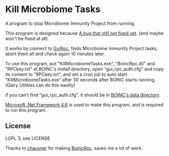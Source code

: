 # Kill Microbiome Tasks

A program to stop Microbiome Immunity Project from running.

This program is designed because [A bug that still not fixed yet](https://www.worldcommunitygrid.org/forums/wcg/viewthread_thread,40708). (and maybe won't be fixed at all)

It works by connect to [GuiRpc](https://boinc.berkeley.edu/trac/wiki/GuiRpc), finds Microbiome Immunity Project tasks, abort them all and check again 10 minutes later.

To use this program, put "KillMicrobiomeTasks.exe", "BoincRpc.dll" and "RPCkey.txt" at BOINC's install directory, open "gui_rpc_auth.cfg" and copy its content to "RPCkey.txt", and set a cron job to auto start "KillMicrobiomeTasks.exe" after 30 seconds after BOINC starts running. (Glary Utilities can do this easilly)

if you can't find "gui_rpc_auth.cfg", it should be in [BOINC's data directory](https://boinc.berkeley.edu/wiki/BOINC_Data_directory).

[Microsoft .Net Framework 4.6](https://www.microsoft.com/en-us/download/details.aspx?id=48137) is used to make this program, and is required to run this program.

License
-------
LGPL 3, see LICENSE

Thanks to [chausner](https://github.com/chausner) for making [BoincRpc](https://github.com/chausner/BoincRpc), saves me a lot of work.
